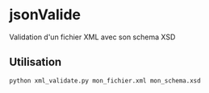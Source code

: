 # jsonValide
Validation d'un fichier XML avec son schema XSD

## Utilisation

```bash
python xml_validate.py mon_fichier.xml mon_schema.xsd
```

